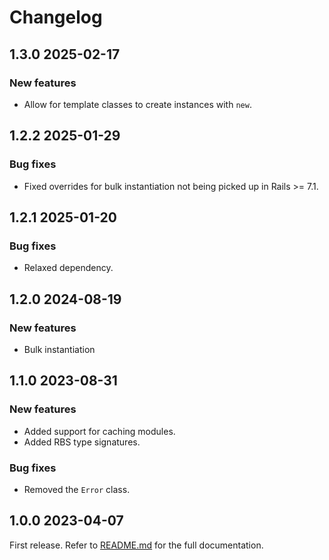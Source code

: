 # Changelog

<!--[//]: # (
## <Release number> <Date YYYY-MM-DD>
### Breaking changes
### Deprecations
### New features
### Bug fixes
)-->

## 1.3.0 2025-02-17

### New features

- Allow for template classes to create instances with `new`.

## 1.2.2 2025-01-29

### Bug fixes

- Fixed overrides for bulk instantiation not being picked up in Rails >= 7.1.

## 1.2.1 2025-01-20

### Bug fixes

- Relaxed dependency.

## 1.2.0 2024-08-19

### New features

- Bulk instantiation

## 1.1.0 2023-08-31

### New features

- Added support for caching modules.
- Added RBS type signatures.

### Bug fixes

- Removed the `Error` class.

## 1.0.0 2023-04-07

First release. Refer to [README.md](README.md) for the full documentation.
